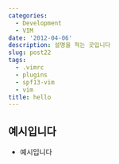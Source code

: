 ```yaml
---
categories:
  - Development
  - VIM
date: '2012-04-06'
description: 설명을 적는 곳입니다
slug: post22
tags:
  - .vimrc
  - plugins
  - spf13-vim
  - vim
title: hello
---
```


## 예시입니다

- 예시입니다
